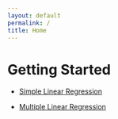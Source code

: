 ```yaml
---
layout: default
permalink: /
title: Home
---
```

# Getting Started

- [Simple Linear Regression](simple-linear-regression/)

- [Multiple Linear Regression](multiple-linear-regression/)